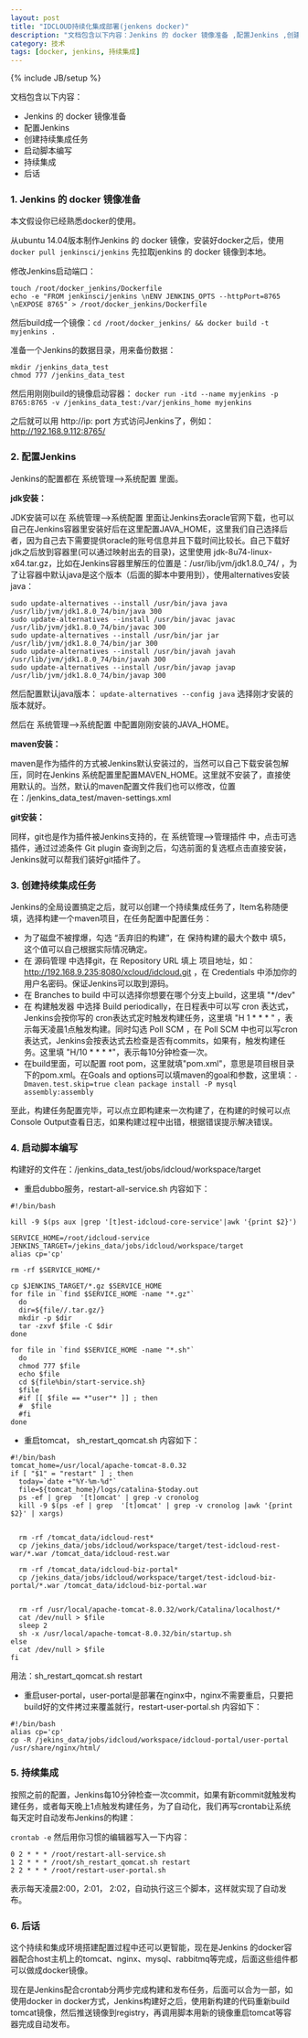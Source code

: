 ```yaml
---
layout: post
title: "IDCLOUD持续化集成部署(jenkens docker)"
description: "文档包含以下内容：Jenkins 的 docker 镜像准备 ,配置Jenkins ,创建持续集成任务 ,启动脚本编写 ,持续集成 ,后话"
category: 技术
tags: [docker, jenkins, 持续集成]
---
```

{% include JB/setup %}


文档包含以下内容：

 * Jenkins 的 docker 镜像准备
 * 配置Jenkins
 * 创建持续集成任务
 * 启动脚本编写
 * 持续集成
 * 后话

### 1. Jenkins 的 docker 镜像准备

本文假设你已经熟悉docker的使用。

从ubuntu 14.04版本制作Jenkins 的 docker 镜像，安装好docker之后，使用 `docker pull jenkinsci/jenkins` 先拉取jenkins 的 docker 镜像到本地。

修改Jenkins启动端口：
```
touch /root/docker_jenkins/Dockerfile
echo -e "FROM jenkinsci/jenkins \nENV JENKINS_OPTS --httpPort=8765 \nEXPOSE 8765" > /root/docker_jenkins/Dockerfile
```
然后build成一个镜像：`cd /root/docker_jenkins/ && docker build -t myjenkins .`

准备一个Jenkins的数据目录，用来备份数据：
```
mkdir /jenkins_data_test
chmod 777 /jenkins_data_test
```

然后用刚刚build的镜像启动容器：
`docker run -itd --name myjenkins -p 8765:8765 -v /jenkins_data_test:/var/jenkins_home myjenkins`

之后就可以用 http://ip: port 方式访问Jenkins了，例如：http://192.168.9.112:8765/

### 2. 配置Jenkins

Jenkins的配置都在 系统管理-->系统配置 里面。

**jdk安装：**

JDK安装可以在 系统管理-->系统配置 里面让Jenkins去oracle官网下载，也可以自己在Jenkins容器里安装好后在这里配置JAVA_HOME，这里我们自己选择后者，因为自己去下需要提供oracle的账号信息并且下载时间比较长。自己下载好jdk之后放到容器里(可以通过映射出去的目录)，这里使用 jdk-8u74-linux-x64.tar.gz，比如在Jenkins容器里解压的位置是：/usr/lib/jvm/jdk1.8.0_74/ ，为了让容器中默认java是这个版本（后面的脚本中要用到），使用alternatives安装java：

```
sudo update-alternatives --install /usr/bin/java java /usr/lib/jvm/jdk1.8.0_74/bin/java 300
sudo update-alternatives --install /usr/bin/javac javac /usr/lib/jvm/jdk1.8.0_74/bin/javac 300
sudo update-alternatives --install /usr/bin/jar jar /usr/lib/jvm/jdk1.8.0_74/bin/jar 300
sudo update-alternatives --install /usr/bin/javah javah /usr/lib/jvm/jdk1.8.0_74/bin/javah 300
sudo update-alternatives --install /usr/bin/javap javap /usr/lib/jvm/jdk1.8.0_74/bin/javap 300
```
然后配置默认java版本：
`update-alternatives --config java` 选择刚才安装的版本就好。

然后在 系统管理-->系统配置 中配置刚刚安装的JAVA_HOME。

**maven安装：**

maven是作为插件的方式被Jenkins默认安装过的，当然可以自己下载安装包解压，同时在Jenkins 系统配置里配置MAVEN_HOME。这里就不安装了，直接使用默认的。当然，默认的maven配置文件我们也可以修改，位置在：/jenkins_data_test/maven-settings.xml

**git安装：**

同样，git也是作为插件被Jenkins支持的，在 系统管理-->管理插件 中，点击可选插件，通过过滤条件 Git plugin 查询到之后，勾选前面的复选框点击直接安装，Jenkins就可以帮我们装好git插件了。

### 3. 创建持续集成任务

Jenkins的全局设置搞定之后，就可以创建一个持续集成任务了，Item名称随便填，选择构建一个maven项目，在任务配置中配置任务：

* 为了磁盘不被撑爆，勾选 “丢弃旧的构建”，在 保持构建的最大个数中 填5，这个值可以自己根据实际情况确定。
* 在 源码管理 中选择git，在 Repository URL 填上 项目地址，如：http://192.168.9.235:8080/xcloud/idcloud.git ，在 Credentials 中添加你的用户名密码。保证Jenkins可以取到源码。
* 在 Branches to build 中可以选择你想要在哪个分支上build，这里填 "\*/dev"
* 在 构建触发器 中选择 Build periodically，在日程表中可以写 cron 表达式，Jenkins会按你写的 cron表达式定时触发构建任务，这里填 "H 1 * * * " ，表示每天凌晨1点触发构建。同时勾选 Poll SCM ，在 Poll SCM 中也可以写cron表达式，Jenkins会按表达式去检查是否有commits，如果有，触发构建任务。这里填 "H/10 * * * *"，表示每10分钟检查一次。
* 在build里面，可以配置 root pom，这里就填"pom.xml"，意思是项目根目录下的pom.xml。在Goals and options可以填maven的goal和参数，这里填：`-Dmaven.test.skip=true clean package install -P mysql assembly:assembly`

至此，构建任务配置完毕，可以点立即构建来一次构建了，在构建的时候可以点Console Output查看日志，如果构建过程中出错，根据错误提示解决错误。

### 4. 启动脚本编写

构建好的文件在：/jenkins_data_test/jobs/idcloud/workspace/target

* 重启dubbo服务，restart-all-service.sh 内容如下：
```
#!/bin/bash

kill -9 $(ps aux |grep '[t]est-idcloud-core-service'|awk '{print $2}')

SERVICE_HOME=/root/idcloud-service
JENKINS_TARGET=/jekins_data/jobs/idcloud/workspace/target
alias cp='cp'

rm -rf $SERVICE_HOME/*

cp $JENKINS_TARGET/*.gz $SERVICE_HOME
for file in `find $SERVICE_HOME -name "*.gz"`
  do
  dir=${file//.tar.gz/}
  mkdir -p $dir
  tar -zxvf $file -C $dir
done

for file in `find $SERVICE_HOME -name "*.sh"`
  do
  chmod 777 $file
  echo $file
  cd ${file%bin/start-service.sh}
  $file
  #if [[ $file == *"user"* ]] ; then
  #  $file
  #fi
done
```

* 重启tomcat， sh_restart_qomcat.sh 内容如下：
```
#!/bin/bash
tomcat_home=/usr/local/apache-tomcat-8.0.32
if [ "$1" = "restart" ] ; then
  today=`date +"%Y-%m-%d"`
  file=${tomcat_home}/logs/catalina-$today.out
  ps -ef | grep  '[t]omcat' | grep -v cronolog
  kill -9 $(ps -ef | grep  '[t]omcat' | grep -v cronolog |awk '{print $2}' | xargs)


  rm -rf /tomcat_data/idcloud-rest*
  cp /jekins_data/jobs/idcloud/workspace/target/test-idcloud-rest-war/*.war /tomcat_data/idcloud-rest.war

  rm -rf /tomcat_data/idcloud-biz-portal*
  cp /jekins_data/jobs/idcloud/workspace/target/test-idcloud-biz-portal/*.war /tomcat_data/idcloud-biz-portal.war


  rm -rf /usr/local/apache-tomcat-8.0.32/work/Catalina/localhost/*
  cat /dev/null > $file
  sleep 2
  sh -x /usr/local/apache-tomcat-8.0.32/bin/startup.sh
else
  cat /dev/null > $file
fi
```
用法：sh_restart_qomcat.sh restart

* 重启user-portal，user-portal是部署在nginx中，nginx不需要重启，只要把build好的文件拷过来覆盖就行，restart-user-portal.sh 内容如下：
```
#!/bin/bash
alias cp='cp'
cp -R /jekins_data/jobs/idcloud/workspace/idcloud-portal/user-portal /usr/share/nginx/html/
```

### 5. 持续集成

按照之前的配置，Jenkins每10分钟检查一次commit，如果有新commit就触发构建任务，或者每天晚上1点触发构建任务，为了自动化，我们再写crontab让系统每天定时自动发布Jenkins的构建：

`crontab -e` 然后用你习惯的编辑器写入一下内容：
```
0 2 * * * /root/restart-all-service.sh
1 2 * * * /root/sh_restart_qomcat.sh restart
2 2 * * * /root/restart-user-portal.sh
```

表示每天凌晨2:00，2:01， 2:02，自动执行这三个脚本，这样就实现了自动发布。

### 6. 后话

这个持续和集成环境搭建配置过程中还可以更智能，现在是Jenkins 的docker容器配合host主机上的tomcat、nginx、mysql、rabbitmq等完成，后面这些组件都可以做成docker镜像。

现在是Jenkins配合crontab分两步完成构建和发布任务，后面可以合为一部，如使用docker in docker方式，Jenkins构建好之后，使用新构建的代码重新build tomcat镜像，然后推送镜像到registry，再调用脚本用新的镜像重启tomcat等容器完成自动发布。
